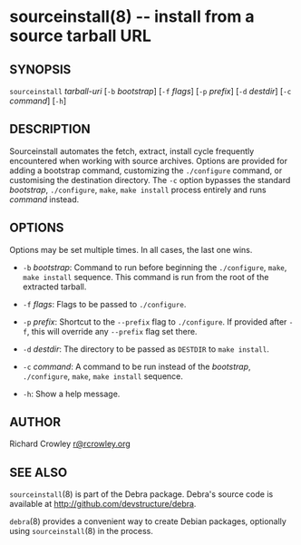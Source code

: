 sourceinstall(8) -- install from a source tarball URL
=====================================================

## SYNOPSIS

`sourceinstall` _tarball-uri_ [`-b` _bootstrap_] [`-f` _flags_] [`-p` _prefix_] [`-d` _destdir_] [`-c` _command_] [`-h`]  

## DESCRIPTION

Sourceinstall automates the fetch, extract, install cycle frequently encountered when working with source archives.  Options are provided for adding a bootstrap command, customizing the `./configure` command, or customising the destination directory.  The `-c` option bypasses the standard _bootstrap_, `./configure`, `make`, `make install` process entirely and runs _command_ instead.

## OPTIONS

Options may be set multiple times.  In all cases, the last one wins.

* `-b` _bootstrap_:
  Command to run before beginning the `./configure`, `make`, `make install` sequence.  This command is run from the root of the extracted tarball.

* `-f` _flags_:
  Flags to be passed to `./configure`.

* `-p` _prefix_:
  Shortcut to the `--prefix` flag to `./configure`.  If provided after `-f`, this will override any `--prefix` flag set there.

* `-d` _destdir_:
  The directory to be passed as `DESTDIR` to `make install`.

* `-c` _command_:
  A command to be run instead of the _bootstrap_, `./configure`, `make`, `make install` sequence.

* `-h`:
  Show a help message.

## AUTHOR

Richard Crowley <r@rcrowley.org>

## SEE ALSO

`sourceinstall`(8) is part of the Debra package.  Debra's source code is available at <http://github.com/devstructure/debra>.

`debra`(8) provides a convenient way to create Debian packages, optionally using `sourceinstall`(8) in the process.
